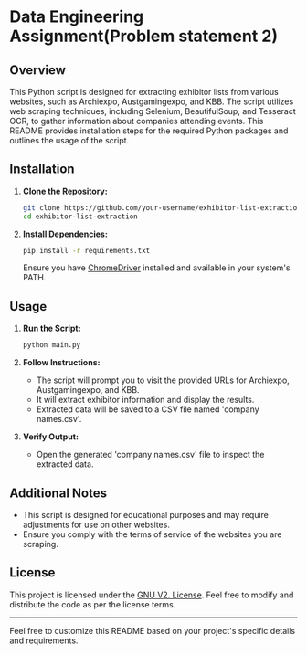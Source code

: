 # Data Engineering Assignment(Problem statement 2)


## Overview

This Python script is designed for extracting exhibitor lists from various websites, such as Archiexpo, Austgamingexpo, and KBB. The script utilizes web scraping techniques, including Selenium, BeautifulSoup, and Tesseract OCR, to gather information about companies attending events. This README provides installation steps for the required Python packages and outlines the usage of the script.

## Installation

1. **Clone the Repository:**
   ```bash
   git clone https://github.com/your-username/exhibitor-list-extraction.git
   cd exhibitor-list-extraction
   ```

2. **Install Dependencies:**
   ```bash
   pip install -r requirements.txt
   ```

   Ensure you have [ChromeDriver](https://sites.google.com/chromium.org/driver/) installed and available in your system's PATH.

## Usage

1. **Run the Script:**
   ```bash
   python main.py
   ```

2. **Follow Instructions:**
   - The script will prompt you to visit the provided URLs for Archiexpo, Austgamingexpo, and KBB.
   - It will extract exhibitor information and display the results.
   - Extracted data will be saved to a CSV file named 'company names.csv'.

3. **Verify Output:**
   - Open the generated 'company names.csv' file to inspect the extracted data.

## Additional Notes

- This script is designed for educational purposes and may require adjustments for use on other websites.
- Ensure you comply with the terms of service of the websites you are scraping.

## License

This project is licensed under the [GNU V2. License](LICENSE). Feel free to modify and distribute the code as per the license terms.

---

Feel free to customize this README based on your project's specific details and requirements.
